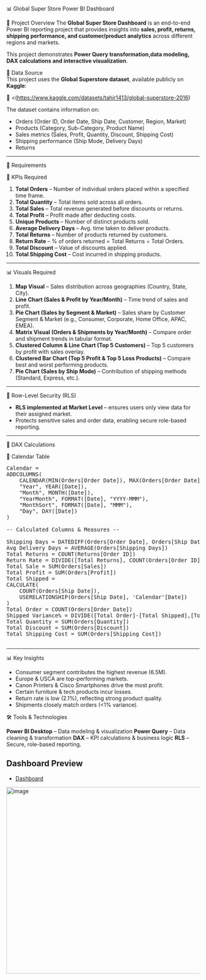 📊 Global Super Store Power BI Dashboard

📝 Project Overview
The **Global Super Store Dashboard** is an end-to-end Power BI reporting project that provides insights into **sales, profit, returns, shipping performance, and customer/product analytics** across different regions and markets.  

This project demonstrates **Power Query transformation,data modeling, DAX calculations and interactive visualization**.

📂 Data Source  
This project uses the **Global Superstore dataset**, available publicly on **Kaggle**:  

🔗 <(https://www.kaggle.com/datasets/tahir1413/global-superstore-2016)  

The dataset contains information on:  
- Orders (Order ID, Order Date, Ship Date, Customer, Region, Market)  
- Products (Category, Sub-Category, Product Name)  
- Sales metrics (Sales, Profit, Quantity, Discount, Shipping Cost)  
- Shipping performance (Ship Mode, Delivery Days)
- Returns
---

📌 Requirements

🔑 KPIs Required
1. **Total Orders** – Number of individual orders placed within a specified time frame.  
2. **Total Quantity** – Total items sold across all orders.  
3. **Total Sales** – Total revenue generated before discounts or returns.  
4. **Total Profit** – Profit made after deducting costs.  
5. **Unique Products** – Number of distinct products sold.  
6. **Average Delivery Days** – Avg. time taken to deliver products.  
7. **Total Returns** – Number of products returned by customers.  
8. **Return Rate** – % of orders returned = Total Returns ÷ Total Orders.  
9. **Total Discount** – Value of discounts applied.  
10. **Total Shipping Cost** – Cost incurred in shipping products.  

---

📊 Visuals Required
1. **Map Visual** – Sales distribution across geographies (Country, State, City).  
2. **Line Chart (Sales & Profit by Year/Month)** – Time trend of sales and profit.  
3. **Pie Chart (Sales by Segment & Market)** – Sales share by Customer Segment & Market (e.g., Consumer, Corporate, Home Office, APAC, EMEA).  
4. **Matrix Visual (Orders & Shipments by Year/Month)** – Compare order and shipment trends in tabular format.  
5. **Clustered Column & Line Chart (Top 5 Customers)** – Top 5 customers by profit with sales overlay.  
6. **Clustered Bar Chart (Top 5 Profit & Top 5 Loss Products)** – Compare best and worst performing products.  
7. **Pie Chart (Sales by Ship Mode)** – Contribution of shipping methods (Standard, Express, etc.).  

---

🔐 Row-Level Security (RLS)
- **RLS implemented at Market Level** – ensures users only view data for their assigned market.  
- Protects sensitive sales and order data, enabling secure role-based reporting.  
---

🧮 DAX Calculations

📅 Calendar Table  
<pre>
Calendar =
ADDCOLUMNS(
    CALENDAR(MIN(Orders[Order Date]), MAX(Orders[Order Date])),
    "Year", YEAR([Date]),
    "Month", MONTH([Date]),
    "YearMonth", FORMAT([Date], "YYYY-MMM"),
    "MonthSort", FORMAT([Date], "MMM"),
    "Day", DAY([Date])
)

-- Calculated Columns & Measures --

Shipping Days = DATEDIFF(Orders[Order Date], Orders[Ship Date], DAY)
Avg Delivery Days = AVERAGE(Orders[Shipping Days])
Total Returns = COUNT(Returns[Order ID])
Return Rate = DIVIDE([Total Returns], COUNT(Orders[Order ID]), 0)
Total Sale = SUM(Orders[Sales])
Total Profit = SUM(Orders[Profit])
Total Shipped =
CALCULATE(
    COUNT(Orders[Ship Date]),
    USERELATIONSHIP(Orders[Ship Date], 'Calendar'[Date])
)
Total Order = COUNT(Orders[Order Date])    
Shipped Variance% = DIVIDE([Total Order]-[Total Shipped],[Total Order],0)
Total Quantity = SUM(Orders[Quantity])
Total Discount = SUM(Orders[Discount])
Total Shipping Cost = SUM(Orders[Shipping Cost])
    
</pre>
---
📊 Key Insights  

- Consumer segment contributes the highest revenue (6.5M).  
- Europe & USCA are top-performing markets.  
- Canon Printers & Cisco Smartphones drive the most profit.  
- Certain furniture & tech products incur losses.  
- Return rate is low (2.1%), reflecting strong product quality.  
- Shipments closely match orders (<1% variance).  

🛠️ Tools & Technologies

**Power BI Desktop** – Data modeling & visualization
**Power Query** – Data cleaning & transformation
**DAX** – KPI calculations & business logic
**RLS** – Secure, role-based reporting.

## Dashboard Preview ##
- <a href="https://github.com/user-attachments/assets/0fd68432-5ce1-45c6-a1c8-608b5bf84f37">Dashboard</a>
  
<img width="1019" height="486" alt="image" src="https://github.com/user-attachments/assets/0fd68432-5ce1-45c6-a1c8-608b5bf84f37" />

